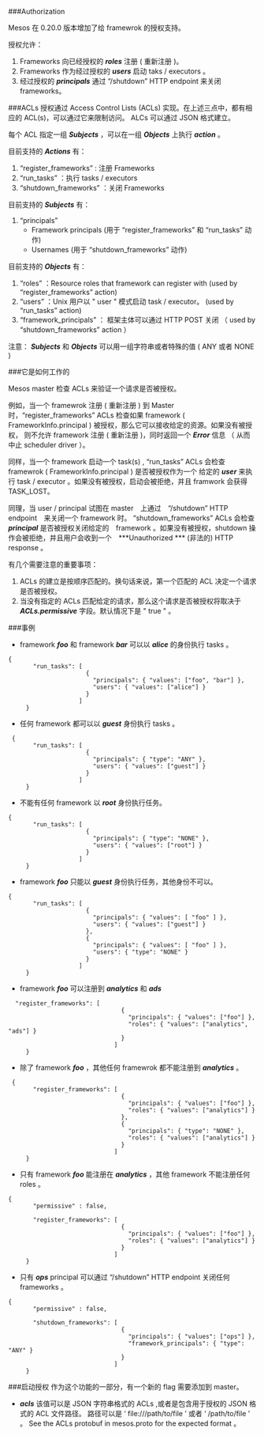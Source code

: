 ###Authorization

Mesos 在 0.20.0 版本增加了给 framewrok 的授权支持。

授权允许：

1.  Frameworks 向已经授权的 ***roles*** 注册 ( 重新注册 )。
2.  Frameworks 作为经过授权的 ***users*** 启动 taks / executors 。 
3.  经过授权的 ***principals*** 通过 “/shutdown” HTTP endpoint 来关闭 frameworks。

###ACLs
授权通过 Access Control Lists (ACLs) 实现。在上述三点中，都有相应的 ACL(s)，可以通过它来限制访问。 ALCs 可以通过 JSON 格式建立。

每个 ACL 指定一组 ***Subjects*** ，可以在一组 ***Objects*** 上执行 ***action*** 。

目前支持的 ***Actions*** 有：

1. “register_frameworks” : 注册 Frameworks
2. “run_tasks” ：执行 tasks / executors
3. “shutdown_frameworks” ：关闭 Frameworks

目前支持的 ***Subjects*** 有：

1. “principals”
	* Framework principals (用于 “register\_frameworks” 和 “run\_tasks” 动作)
	* Usernames  (用于 “shutdown_frameworks” 动作)

目前支持的 ***Objects*** 有：

1. “roles” ：Resource roles that framework can register with (used by “register_frameworks” action)
2. “users” ：Unix 用户以 " user " 模式启动 task / executor。 (used by “run_tasks” action)
3. “framework_principals” ： 框架主体可以通过 HTTP POST 关闭 （ used by “shutdown_frameworks” action ）

注意： ***Subjects*** 和 ***Objects*** 可以用一组字符串或者特殊的值 ( ANY 或者 NONE )

###它是如何工作的

Mesos master 检查 ACLs 来验证一个请求是否被授权。

例如，当一个 framewrok 注册 ( 重新注册 ) 到 Master 时，“register_frameworks”  ACLs 检查如果 framework ( FrameworkInfo.principal ) 被授权，那么它可以接收给定的资源。如果没有被授权， 则不允许 framework 注册 ( 重新注册 )，同时返回一个 ***Error*** 信息 （ 从而中止 scheduler driver ）。

同样，当一个 framework 启动一个 task(s) , “run_tasks” ACLs 会检查 framewrok ( FrameworkInfo.principal ) 是否被授权作为一个 给定的 ***user*** 来执行 task / executor 。如果没有被授权，启动会被拒绝，并且 framwork 会获得 TASK\_LOST。

同理，当 user / principal 试图在 master　上通过　“/shutdown” HTTP endpoint　来关闭一个 framework 时。 “shutdown_frameworks” ACLs 会检查 ***principal*** 是否被授权关闭给定的　framework 。如果没有被授权，shutdown 操作会被拒绝，并且用户会收到一个　***Unauthorized *** (非法的) HTTP response 。

有几个需要注意的重要事项：

1. ACLs 的建立是按顺序匹配的。换句话来说，第一个匹配的 ACL 决定一个请求是否被授权。
2. 当没有指定的 ACLs 匹配给定的请求，那么这个请求是否被授权将取决于 ***ACLs.permissive*** 字段。默认情况下是 " true " 。

###事例

* framework ***foo*** 和 framework ***bar*** 可以以 ***alice*** 的身份执行 tasks 。

```
{
       "run_tasks": [
                      {
                        "principals": { "values": ["foo", "bar"] },
                        "users": { "values": ["alice"] }
                      }
                    ]
     }
```
* 任何 framework 都可以以 ***guest*** 身份执行 tasks 。

```
 {
       "run_tasks": [
                      {
                        "principals": { "type": "ANY" },
                        "users": { "values": ["guest"] }
                      }
                    ]
     }
```

* 不能有任何 framework 以 ***root*** 身份执行任务。

```
{
       "run_tasks": [
                      {
                        "principals": { "type": "NONE" },
                        "users": { "values": ["root"] }
                      }
                    ]
     }
```

* framework ***foo*** 只能以 ***guest*** 身份执行任务，其他身份不可以。

```
{
       "run_tasks": [
                      {
                        "principals": { "values": [ "foo" ] },
                        "users": { "values": ["guest"] }
                      },
                      {
                        "principals": { "values": [ "foo" ] },
                        "users": { "type": "NONE" }
                      }
                    ]
     }
```

* framework ***foo*** 可以注册到 ***analytics*** 和 ***ads*** 

```
  "register_frameworks": [
                                {
                                  "principals": { "values": ["foo"] },
                                  "roles": { "values": ["analytics", "ads"] }
                                }
                              ]
     }
```

* 除了 framework ***foo*** ，其他任何 framewrok 都不能注册到 ***analytics*** 。

```
 {
       "register_frameworks": [
                                {
                                  "principals": { "values": ["foo"] },
                                  "roles": { "values": ["analytics"] }
                                },
                                {
                                  "principals": { "type": "NONE" },
                                  "roles": { "values": ["analytics"] }
                                }
                              ]
     }
```

* 只有 framework ***foo*** 能注册在 ***analytics*** ，其他 framework 不能注册任何 roles 。

```
{
       "permissive" : false,

       "register_frameworks": [
                                {
                                  "principals": { "values": ["foo"] },
                                  "roles": { "values": ["analytics"] }
                                }
                              ]
     }
```

* 只有 ***ops*** principal 可以通过  “/shutdown” HTTP endpoint 关闭任何 frameworks 。

```
{
       "permissive" : false,

       "shutdown_frameworks": [
                                {
                                  "principals": { "values": ["ops"] },
                                  "framework_principals": { "type": "ANY" }
                                }
                              ]
     }
```

###启动授权
作为这个功能的一部分，有一个新的 flag 需要添加到 master。

* ***acls*** 该值可以是 JSON 字符串格式的 ACLs ,或者是包含用于授权的 JSON 格式的 ACL 文件路径。 路径可以是 ‘ file:///path/to/file ’ 或者 ‘ /path/to/file ’ 。 See the ACLs protobuf in mesos.proto for the expected format 。




